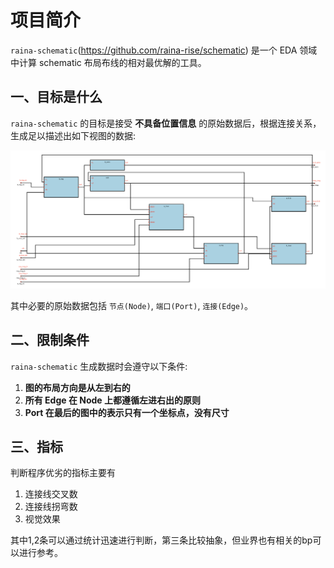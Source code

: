 # 项目简介

`raina-schematic`(https://github.com/raina-rise/schematic) 是一个 EDA 领域中计算 schematic 布局布线的相对最优解的工具。

## 一、目标是什么

`raina-schematic` 的目标是接受 **不具备位置信息** 的原始数据后，根据连接关系，生成足以描述出如下视图的数据:

![demo](../img/demo.png)

其中必要的原始数据包括 `节点(Node)`, `端口(Port)`, `连接(Edge)`。 


## 二、限制条件

`raina-schematic` 生成数据时会遵守以下条件:

1. **图的布局方向是从左到右的**
2. **所有 Edge 在 Node 上都遵循左进右出的原则**
3. **Port 在最后的图中的表示只有一个坐标点，没有尺寸**

## 三、指标

判断程序优劣的指标主要有

1. 连接线交叉数
2. 连接线拐弯数
3. 视觉效果

其中1,2条可以通过统计迅速进行判断，第三条比较抽象，但业界也有相关的bp可以进行参考。